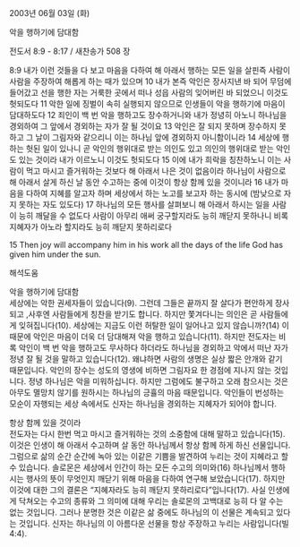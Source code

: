 2003년 06월 03일 (화)

악을 행하기에 담대함



전도서 8:9 - 8:17 / 새찬송가 508 장


8:9 내가 이런 것들을 다 보고 마음을 다하여 해 아래서 행하는 모든 일을 살핀즉 사람이 사람을 주장하여 해롭게 하는 때가 있으며 
10 내가 본즉 악인은 장사지낸 바 되어 무덤에 들어갔고 선을 행한 자는 거룩한 곳에서 떠나 성읍 사람의 잊어버린 바 되었으니 이것도 헛되도다 
11 악한 일에 징벌이 속히 실행되지 않으므로 인생들이 악을 행하기에 마음이 담대하도다 12 죄인이 백 번 악을 행하고도 장수하거니와 내가 정녕히 아노니 하나님을 경외하여 그 앞에서 경외하는 자가 잘 될 것이요 
13 악인은 잘 되지 못하며 장수하지 못하고 그 날이 그림자와 같으리니 이는 하나님 앞에 경외하지 아니함이니라 
14 세상에 행하는 헛된 일이 있나니 곧 악인의 행위대로 받는 의인도 있고 의인의 행위대로 받는 악인도 있는 것이라 내가 이르노니 이것도 헛되도다 
15 이에 내가 희락을 칭찬하노니 이는 사람이 먹고 마시고 즐거워하는 것보다 해 아래서 나은 것이 없음이라 하나님이 사람으로 해 아래서 살게 하신 날 동안 수고하는 중에 이것이 항상 함께 있을 것이니라 
16 내가 마음을 다하여 지혜를 알고자 하며 세상에서 하는 노고를 보고자 하는 동시에 (밤낮으로 자지 못하는 자도 있도다) 
17 하나님의 모든 행사를 살펴보니 해 아래서 하시는 일을 사람이 능히 깨달을 수 없도다 사람이 아무리 애써 궁구할지라도 능히 깨닫지 못하나니 비록 지혜자가 아노라 할지라도 능히 깨닫지 못하리로다

15 Then joy will accompany him in his work all the days of the life God has given him under the sun.

해석도움





악을 행하기에 담대함  
세상에는 악한 권세자들이 있습니다(9). 그런데 그들은 끝까지 잘 살다가 편안하게 장사되고 ,사후엔 사람들에게 칭찬을 받기도 합니다. 하지만 쫓겨다니는 의인은 곧 사람들에게 잊혀집니다(10). 세상에는 지금도 이런 허탈한 일이 일어나고 있지 않습니까?(14) 이 때문에 악인은 마음이 더욱 더 담대해져 악을 행하고 있습니다(11). 하지만 전도자는 비록 악인이 백 번 악을 행하고도 무사하다 하더라도 하나님을 경외하고 악에서 떠난 자가 정녕 잘 될 것을 말하고 있습니다(12). 왜냐하면 사람의 생명은 실상 짧은 안개와 같기 때문입니다. 악인의 장수는 성도의 영생에 비하면 그림자요 한 경점에 지나지 않는 것입니다. 정녕 하나님은 악을 미워하십니다. 하지만 그럼에도 불구하고 오래 참으시는 것은 아무도 멸망치 않기를 원하시는 하나님의 긍휼의 마음 때문입니다. 악인들이 번성하는 모순이 자행되는 세상 속에서도 신자는 하나님을 경외하는 지혜자가 되어야 합니다.  

항상 함께 있을 것이라  
전도자는 다시 한번 먹고 마시고 즐거워하는 것의 소중함에 대해 말하고 있습니다(15). 이것은 인생이 해 아래서 수고하며 살 동안 하나님께서 항상 함께 하게 하신 선물입니다. 그럼으로 삶의 순간 순간에 녹아 있는 이같은 기쁨을 발견하여 누리는 것이 지혜라고 할 수 있습니다. 솔로몬은 세상에서 인간이 하는 모든 수고의 의미와(16) 하나님께서 행하시는 행사의 뜻이 무엇인지 깨닫기 위해 마음을 다하여 연구해 보았습니다(17). 하지만 이것에 대한 그의 결론은 “지혜자라도 능히 깨닫지 못하리로다”입니다(17). 사실 인생에게 닥쳐오는 수고의 종류와 그 의미에 대해 우리는 솔로몬의 고백대로 능히 다 알 수는 없는 것입니다. 그러나 분명한 것은 이같은 삶 중에도 하나님의 이 선물은 계속되고 있다는 것입니다. 신자는 하나님의 이 아름다운 선물을 항상 주장하고 누리는 사람입니다(빌4:4).
